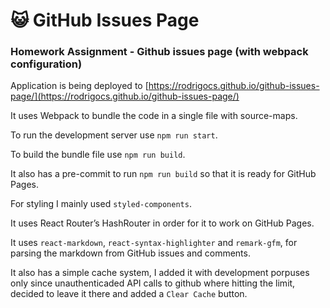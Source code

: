 # 😺 GitHub Issues Page

### Homework Assignment - Github issues page (with webpack configuration)

Application is being deployed to [https://rodrigocs.github.io/github-issues-page/](https://rodrigocs.github.io/github-issues-page/)

It uses Webpack to bundle the code in a single file with source-maps.

To run the development server use `npm run start`.

To build the bundle file use `npm run build`.

It also has a pre-commit to run `npm run build` so that it is ready for GitHub Pages.

For styling I mainly used `styled-components`.

It uses React Router’s HashRouter in order for it to work on GitHub Pages.

It uses `react-markdown`, `react-syntax-highlighter` and `remark-gfm`, for parsing the markdown from GitHub issues and comments.

It also has a simple cache system, I added it with development porpuses only since unauthenticaded API calls to github where hitting the limit, decided to leave it there and added a `Clear Cache` button.
